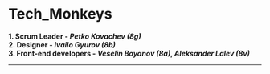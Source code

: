 # Tech_Monkeys
**1. Scrum Leader - _Petko Kovachev (8g)_**
<br />
**2. Designer - _Ivailo Gyurov (8b)_**
<br />
**3. Front-end developers - _Veselin Boyanov (8a)_, _Aleksander Lalev (8v)_**
<br />
<hr>
